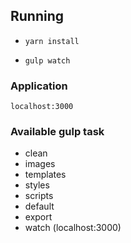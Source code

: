 ## Running
- `yarn install`

- `gulp watch`

### Application
`localhost:3000`

### Available gulp task
- clean
- images
- templates
- styles
- scripts
- default
- export
- watch (localhost:3000)
